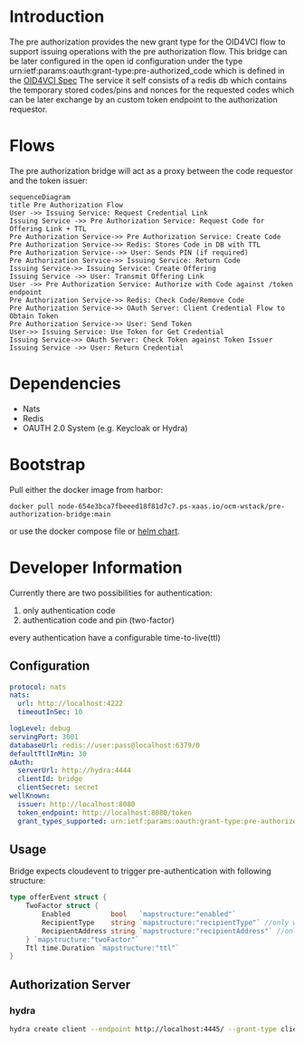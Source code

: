 # Introduction

The pre authorization provides the new grant type for the OID4VCI flow to support issuing operations with the pre authorization flow. This bridge can be later configured in the open id configuration under the type urn:ietf:params:oauth:grant-type:pre-authorized_code which is defined in the [OID4VCI Spec](https://openid.net/specs/openid-4-verifiable-credential-issuance-1_0.html#credential-offer-parameters) The service it self consists of a redis db which contains the temporary stored codes/pins and nonces for the requested codes which can be later exchange by an custom token endpoint to the authorization requestor.

# Flows

The pre authorization bridge will act as a proxy between the code requestor and the token issuer: 

```mermaid
sequenceDiagram
title Pre Authorization Flow
User ->> Issuing Service: Request Credential Link
Issuing Service ->> Pre Authorization Service: Request Code for Offering Link + TTL
Pre Authorization Service->> Pre Authorization Service: Create Code
Pre Authorization Service->> Redis: Stores Code in DB with TTL
Pre Authorization Service-->> User: Sends PIN (if required)
Pre Authorization Service->> Issuing Service: Return Code
Issuing Service->> Issuing Service: Create Offering
Issuing Service ->> User: Transmit Offering Link
User ->> Pre Authorization Service: Authorize with Code against /token endpoint
Pre Authorization Service->> Redis: Check Code/Remove Code
Pre Authorization Service->> OAuth Server: Client Credential Flow to Obtain Token
Pre Authorization Service->> User: Send Token
User->> Issuing Service: Use Token for Get Credential
Issuing Service->> OAuth Server: Check Token against Token Issuer
Issuing Service ->> User: Return Credential 

```

# Dependencies

- Nats
- Redis
- OAUTH 2.0 System (e.g. Keycloak or Hydra)


# Bootstrap

Pull either the docker image from harbor: 

```
docker pull node-654e3bca7fbeeed18f81d7c7.ps-xaas.io/ocm-wstack/pre-authorization-bridge:main
```

or use the docker compose file or [helm chart](./deployment/helm/). 


# Developer Information


Currently there are two possibilities for authentication:
1. only authentication code
2. authentication code and pin (two-factor)

every authentication have a configurable time-to-live(ttl)

## Configuration
````yaml
protocol: nats
nats:
  url: http://localhost:4222
  timeoutInSec: 10

logLevel: debug
servingPort: 3001
databaseUrl: redis://user:pass@localhost:6379/0
defaultTtlInMin: 30
oAuth:
  serverUrl: http://hydra:4444
  clientId: bridge
  clientSecret: secret
wellKnown:
  issuer: http://localhost:8080
  token_endpoint: http://localhost:8080/token
  grant_types_supported: urn:ietf:params:oauth:grant-type:pre-authorized_code
````

## Usage
Bridge expects cloudevent to trigger pre-authentication with following structure:
````go
type offerEvent struct {
    TwoFactor struct {
        Enabled          bool   `mapstructure:"enabled"`
        RecipientType    string `mapstructure:"recipientType"` //only when Enabled=true
        RecipientAddress string `mapstructure:"recipientAddress"` //only when Enabled=true
    } `mapstructure:"twoFactor"`
    Ttl time.Duration `mapstructure:"ttl"`
}
````

## Authorization Server
### hydra
````bash
hydra create client --endpoint http://localhost:4445/ --grant-type client_credentials --token-endpoint-auth-method client_secret_post
````

